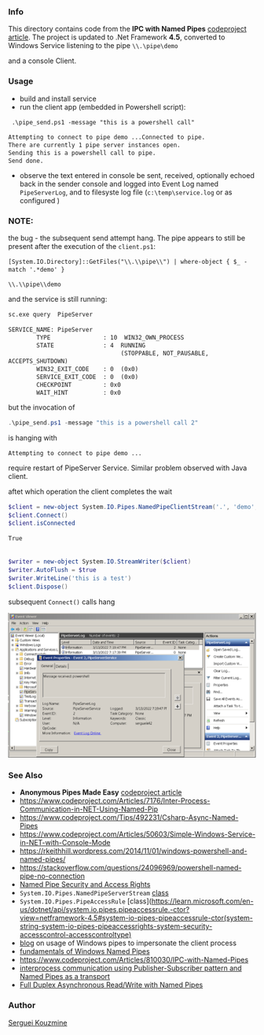 ### Info

This directory contains code from the __IPC with Named Pipes__
[codeproject article](https://www.codeproject.com/Articles/810030/IPC-with-Named-Pipes).
The project is updated to .Net Framework __4.5__, converted to Windows Service listening to the pipe `\\.\pipe\demo`

and a console Client.

### Usage

  * build and install service
  * run the client app (embedded in Powershell script):
```powerhsell
 .\pipe_send.ps1 -message "this is a powershell call"
```
```text
Attempting to connect to pipe demo ...Connected to pipe.
There are currently 1 pipe server instances open.
Sending this is a powershell call to pipe.
Send done.
```
  * observe the text entered in console be sent, received, optionally echoed back in the sender console and logged into Event Log named `PipeServerLog`, and to filesyste log file (`c:\temp\service.log` or as configured   )

### NOTE:

the bug -  the subsequent send attempt hang. The pipe appears to still be present after the execution of the `client.ps1`:
```poweshell
[System.IO.Directory]::GetFiles("\\.\\pipe\\") | where-object { $_ -match '.*demo' }
```
```text
\\.\\pipe\\demo
```
and the service is still running:
```cmd
sc.exe query  PipeServer
```
```text
SERVICE_NAME: PipeServer
        TYPE               : 10  WIN32_OWN_PROCESS
        STATE              : 4  RUNNING
                                (STOPPABLE, NOT_PAUSABLE, ACCEPTS_SHUTDOWN)
        WIN32_EXIT_CODE    : 0  (0x0)
        SERVICE_EXIT_CODE  : 0  (0x0)
        CHECKPOINT         : 0x0
        WAIT_HINT          : 0x0
```
but the invocation of 
```powershell
.\pipe_send.ps1 -message "this is a powershell call 2"
``` 
is hanging with
```text
Attempting to connect to pipe demo ...
``` 
require restart of PipeServer Service. Similar problem observed with Java client.

aftet which operation the  client completes the wait

```powershell
$client = new-object System.IO.Pipes.NamedPipeClientStream('.', 'demo', [System.IO.Pipes.PipeDirection]::InOut, [System.IO.Pipes.PipeOptions]::None,  [System.Security.Principal.TokenImpersonationLevel]::Impersonation)
$client.Connect()
$client.isConnected
```
```text
True
```
```powershell

$writer = new-object System.IO.StreamWriter($client)
$writer.AutoFlush = $true
$writer.WriteLine('this is a test')
$client.Dispose()
```

subsequent `Connect()` calls hang

![eventlog](https://github.com/sergueik/powershell_samples/blob/master/external/csharp/basic-named-pipe/screenshots/capture-pipeserver-eventlog.png)

### See Also

  * __Anonymous Pipes Made Easy__ [codeproject article](https://www.codeproject.com/Articles/1087779/Anonymous-Pipes-Made-Easy)
  * https://www.codeproject.com/Articles/7176/Inter-Process-Communication-in-NET-Using-Named-Pip
  * https://www.codeproject.com/Tips/492231/Csharp-Async-Named-Pipes
  * https://www.codeproject.com/Articles/50603/Simple-Windows-Service-in-NET-with-Console-Mode
  * https://rkeithhill.wordpress.com/2014/11/01/windows-powershell-and-named-pipes/
  * https://stackoverflow.com/questions/24096969/powershell-named-pipe-no-connection
  * [Named Pipe Security and Access Rights](https://learn.microsoft.com/en-us/windows/win32/ipc/named-pipe-security-and-access-rights)
  * `System.IO.Pipes.NamedPipeServerStream` [class](https://learn.microsoft.com/en-us/dotnet/api/system.io.pipes.namedpipeserverstream?view=netframework-4.5)
  * `System.IO.Pipes.PipeAccessRule` [class](https://learn.microsoft.com/en-us/dotnet/api/system.io.pipes.pipeaccessrule.-ctor?view=netframework-4.5#system-io-pipes-pipeaccessrule-ctor(system-string-system-io-pipes-pipeaccessrights-system-security-accesscontrol-accesscontroltype)
  * [blog](https://decoder.cloud/2019/03/06/windows-named-pipes-impersonation/) on usage of Windows pipes to impersonate the client process
  * [fundamentals of Windows Named Pipes](https://versprite.com/blog/security-research/microsoft-windows-pipes-intro/)
  * https://www.codeproject.com/Articles/810030/IPC-with-Named-Pipes 
  * [interprocess communication using Publisher-Subscriber pattern and Named Pipes as a transport](https://www.codeproject.com/Articles/5282791/Interprocess-Communication-using-Publisher-Subscri)
  * [Full Duplex Asynchronous Read/Write with Named Pipes](https://www.codeproject.com/Articles/1179195/Full-Duplex-Asynchronous-Read-Write-with-Named-Pip)
### Author
[Serguei Kouzmine](kouzmine_serguei@yahoo.com)
